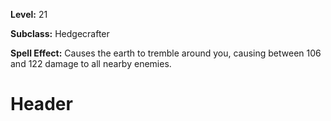 <!-- TITLE: Spell: Tremor -->
<!-- SUBTITLE:  -->

**Level:** 21

**Subclass:** Hedgecrafter

**Spell Effect:** Causes the earth to tremble around you, causing between 106 and 122 damage to all nearby enemies.

# Header
